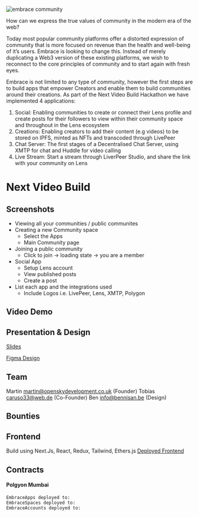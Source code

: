 ![embrace community](https://lets.embrace.community/logos/embrace-earth-web.png)

How can we express the true values of community in the modern era of the web?

Today most popular community platforms offer a distorted expression of community that is more focused on revenue than the health and well-being of it’s users. Embrace is looking to change this.
Instead of merely duplicating a Web3 version of these existing platforms, we wish to reconnect to the core principles of community and to start again with fresh eyes.

Embrace is not limited to any type of community, however the first steps are to build apps that empower Creators and enable them to build communities around their creations. As part of the Next Video Build Hackathon we have implemented 4 applications:

1.  Social: Enabling communities to create or connect their Lens profile and create posts for their followers to view within their community space and throughout in the Lens ecosystem
2.  Creations: Enabling creators to add their content (e.g videos) to be stored on IPFS, minted as NFTs and transcoded through LivePeer
3.  Chat Server: The first stages of a Decentralised Chat Server, using XMTP for chat and Huddle for video calling
4.  Live Stream: Start a stream through LiverPeer Studio, and share the link with your community on Lens

# Next Video Build

## Screenshots

- Viewing all your communities / public communites
- Creating a new Community space
  - Select the Apps
  - Main Community page
- Joining a public community
  - Click to join → loading state → you are a member
- Social App
  - Setup Lens account
  - View published posts
  - Create a post
- List each app and the integrations used
  - Include Logos i.e. LivePeer, Lens, XMTP, Polygon

## Video Demo

## Presentation & Design

[Slides](https://docs.google.com/presentation/d/1S9ExAmx9alB77exgWNN5q_Pj4qTKXJ5-44fDco_qy-s)

[Figma Design](https://www.figma.com/proto/sEmV82YmSN96KVMeIUcuh0/Embrace.community?node-id=15%3A1107&scaling=scale-down-width&page-id=0%3A1&starting-point-node-id=9%3A646)

## Team

Martin <martin@openskydevelopment.co.uk> (Founder)
Tobias <caruso33@web.de> (Co-Founder)
Ben <info@bennisan.be> (Design)

## Bounties

## Frontend

Build using Next.Js, React, Redux, Tailwind, Ethers.js
[Deployed Frontend](https://next-video.embrace.community)

## Contracts

#### Polgyon Mumbai

```
EmbraceApps deployed to:
EmbraceSpaces deployed to:
EmbraceAccounts deployed to:


```
